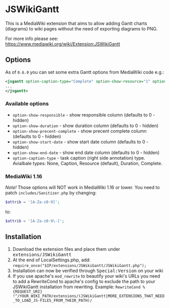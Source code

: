 JSWikiGantt
===========

This is a MediaWiki extension that aims to allow adding Gantt charts (diagrams) to wiki pages without the need of exporting diagrams to PNG.

For more info please see:
https://www.mediawiki.org/wiki/Extension:JSWikiGantt

Options
------------

As of `0.6.0` you can set some extra Gantt options from MediaWiki code e.g.:
```xml
<jsgantt option-caption-type="Complete" option-show-resource="1" option-show-duration="1">
...
</jsgantt>
```

### Available options ###
* `option-show-responsible` - show responsible column (defaults to 0 - hidden)
* `option-show-duration` - show duration column (defaults to 0 - hidden)
* `option-show-precent-complete` - show precent complete column (defaults to 0 - hidden)
* `option-show-start-date` - show start date column (defaults to 0 - hidden)
* `option-show-end-date` - show end date column (defaults to 0 - hidden)
* `option-caption-type` - task caption (right side annotation) type. Avialbale types: None, Caption, Resource (default), Duration, Complete.

### MediaWiki 1.16 ###
*Note!* Those options will NOT work in MediaWiki 1.16 or lower. You need to patch `includes/Sanitizer.php` by changing:
```php
$attrib = '[A-Za-z0-9]';
```
to:
```php
$attrib = '[A-Za-z0-9\-]';
```

Installation
------------

1. Download the extension files and place them under <tt>extensions/JSWikiGantt</tt>
2. At the end of LocalSettings.php, add:
	`require_once("$IP/extensions/JSWikiGantt/JSWikiGantt.php");`
3. Installation can now be verified through <tt>Special:Version</tt> on your wiki
4. If you use apache's `mod_rewrite` to beautify your wiki's URLs you need to add a RewriteCond to apache's config to exclude the path to your JSWikiGantt installation from rewriting. Example: ```RewriteCond %{REQUEST_URI} !^/YOUR_WIKI_PATH/extensions/(JSWikiGantt|MORE_EXTENSIONS_THAT_NEED_TO_LOAD_JS-FILES_FROM_THEIR_PATH)/```
